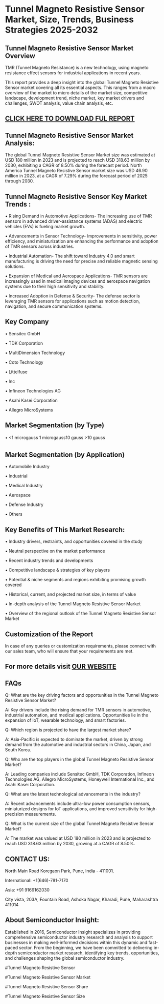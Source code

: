 Tunnel Magneto Resistive Sensor Market, Size, Trends, Business Strategies 2025-2032
=
Tunnel Magneto Resistive Sensor Market Overview
-
TMR (Tunnel Magneto Resistance) is a new technology, using magneto resistance effect sensors for industrial applications in recent years.

This report provides a deep insight into the global Tunnel Magneto Resistive Sensor market covering all its essential aspects. This ranges from a macro overview of the market to micro details of the market size, competitive landscape, development trend, niche market, key market drivers and challenges, SWOT analysis, value chain analysis, etc.

[CLICK HERE TO DOWNLOAD FUL REPORT](https://semiconductorinsight.com/report/tunnel-magneto-resistive-sensor-market/)
-
Tunnel Magneto Resistive Sensor Market Analysis:
-
The global Tunnel Magneto Resistive Sensor Market size was estimated at USD 180 million in 2023 and is projected to reach USD 318.63 million by 2030, exhibiting a CAGR of 8.50% during the forecast period.
North America Tunnel Magneto Resistive Sensor market size was USD 46.90 million in 2023, at a CAGR of 7.29% during the forecast period of 2025 through 2030.

Tunnel Magneto Resistive Sensor Key Market Trends  :
-
•	Rising Demand in Automotive Applications- The increasing use of TMR sensors in advanced driver-assistance systems (ADAS) and electric vehicles (EVs) is fueling market growth.

•	Advancements in Sensor Technology- Improvements in sensitivity, power efficiency, and miniaturization are enhancing the performance and adoption of TMR sensors across industries.

•	Industrial Automation- The shift toward Industry 4.0 and smart manufacturing is driving the need for precise and reliable magnetic sensing solutions.

•	Expansion of Medical and Aerospace Applications- TMR sensors are increasingly used in medical imaging devices and aerospace navigation systems due to their high sensitivity and stability.

•	Increased Adoption in Defense & Security- The defense sector is leveraging TMR sensors for applications such as motion detection, navigation, and secure communication systems.

Key Company
-
•	Sensitec GmbH

•	TDK Corporation

•	MultiDimension Technology

•	Coto Technology

•	Littelfuse

•	Inc

•	Infineon Technologies AG

•	Asahi Kasei Corporation

•	Allegro MicroSystems

Market Segmentation (by Type)
-
•	<1 microgauss 1 microgauss10 gauss >10 gauss

Market Segmentation (by Application)
-
•	Automobile Industry

•	Industrial

•	Medical Industry

•	Aerospace

•	Defense Industry

•	Others

Key Benefits of This Market Research:
-
•	Industry drivers, restraints, and opportunities covered in the study

•	Neutral perspective on the market performance

•	Recent industry trends and developments

•	Competitive landscape & strategies of key players

•	Potential & niche segments and regions exhibiting promising growth covered

•	Historical, current, and projected market size, in terms of value

•	In-depth analysis of the Tunnel Magneto Resistive Sensor Market

•	Overview of the regional outlook of the Tunnel Magneto Resistive Sensor Market

Customization of the Report
-
In case of any queries or customization requirements, please connect with our sales team, who will ensure that your requirements are met.

For more details visit [OUR WEBSITE](https://semiconductorinsight.com/report/tunnel-magneto-resistive-sensor-market/)
-
FAQs
-
Q: What are the key driving factors and opportunities in the Tunnel Magneto Resistive Sensor Market?

A: Key drivers include the rising demand for TMR sensors in automotive, industrial automation, and medical applications. Opportunities lie in the expansion of IoT, wearable technology, and smart factories.

Q: Which region is projected to have the largest market share?

A: Asia-Pacific is expected to dominate the market, driven by strong demand from the automotive and industrial sectors in China, Japan, and South Korea.

Q: Who are the top players in the global Tunnel Magneto Resistive Sensor Market?

A: Leading companies include Sensitec GmbH, TDK Corporation, Infineon Technologies AG, Allegro MicroSystems, Honeywell International Inc., and Asahi Kasei Corporation.

Q: What are the latest technological advancements in the industry?

A: Recent advancements include ultra-low power consumption sensors, miniaturized designs for IoT applications, and improved sensitivity for high-precision measurements.

Q: What is the current size of the global Tunnel Magneto Resistive Sensor Market?

A: The market was valued at USD 180 million in 2023 and is projected to reach USD 318.63 million by 2030, growing at a CAGR of 8.50%.

CONTACT US:
-
North Main Road Koregaon Park, Pune, India - 411001.

International: +1(646)-781-7170

Asia: +91 9169162030

City vista, 203A, Fountain Road, Ashoka Nagar, Kharadi, Pune, Maharashtra 411014

About Semiconductor Insight:
-
Established in 2016, Semiconductor Insight specializes in providing comprehensive semiconductor industry research and analysis to support businesses in making well-informed decisions within this dynamic and fast-paced sector. From the beginning, we have been committed to delivering in-depth semiconductor market research, identifying key trends, opportunities, and challenges shaping the global semiconductor industry.

#Tunnel Magneto Resistive Sensor

#Tunnel Magneto Resistive Sensor Market

#Tunnel Magneto Resistive Sensor Share

#Tunnel Magneto Resistive Sensor Size





